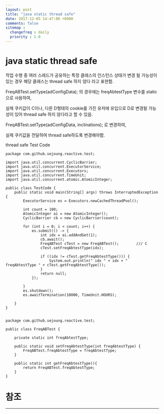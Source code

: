 ```yaml
---
layout: post
title: "java static thread safe"
date: 2017-12-05 14:47:00 +0900
comments: false
sitemap :
  changefreq : daily
  priority : 1.0
---
```


# java static thread safe


작업 수행 중 여러 스레드가 공유하는 특정 클래스의 인스턴스 상태가 변경 될 가능성이 있는 경우 해당 클래스는 thread safe 하지 않다 라고 표현함.

FreqABTest.setType(adConfigData); 의 경우에는 freqAbtestType 변수를 static으로 사용하여,

실제 쿠키값이 C이나, 다른 D형태의 cookie를 가진 유저에 유입으로 D로 변경될 가능성이 있어 thread safe 하지 않다라고 할 수 있음.

FreqABTest.setType(adConfigData, inclinations); 로 변경하여,

실제 쿠키값을 전달하여 thread safe하도록 변경해야함.


thread safe Test Code


```
package com.github.sejoung.reactive.test;

import java.util.concurrent.CyclicBarrier;
import java.util.concurrent.ExecutorService;
import java.util.concurrent.Executors;
import java.util.concurrent.TimeUnit;
import java.util.concurrent.atomic.AtomicInteger;

public class TestCode {
    public static void main(String[] args) throws InterruptedException {
        ExecutorService es = Executors.newCachedThreadPool();

        int count = 100;
        AtomicInteger ai = new AtomicInteger();
        CyclicBarrier cb = new CyclicBarrier(count);

        for (int i = 0; i < count; i++) {
            es.submit(() -> {
                int idx = ai.addAndGet(1);
                cb.await();
                FreqABTest cTest = new FreqABTest();        /// C
                cTest.setFreqAbtestType(idx);

                if ((idx != cTest.getFreqAbtestType())) {
                    System.out.println(" idx " + idx + " freqAbtestType " + cTest.getFreqAbtestType());
                }
                return null;
            });

        }
        es.shutdown();
        es.awaitTermination(10000, TimeUnit.HOURS);

    }
}

```

```

package com.github.sejoung.reactive.test;

public class FreqABTest {

    private static int freqAbtestType;

    public static void setFreqAbtestType(int freqAbtestType) {
        FreqABTest.freqAbtestType = freqAbtestType;
    }

    public static int getFreqAbtestType(){
        return FreqABTest.freqAbtestType;
    }
}

```


# 참조 
-----

